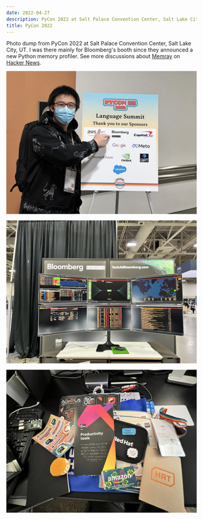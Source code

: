 ```yaml
---
date: 2022-04-27
description: PyCon 2022 at Salt Palace Convention Center, Salt Lake City, UT
title: PyCon 2022
---
```


Photo dump from PyCon 2022 at Salt Palace Convention Center, Salt Lake City, UT.
I was there mainly for Bloomberg's booth since they announced a new Python memory profiler.
See more discussions about [Memray](https://github.com/bloomberg/memray) on [Hacker News](https://news.ycombinator.com/item?id=31102089).

![Language Summit](/assets/static/img/pycon-22-1.webp)

![Bloomberg Terminal](/assets/static/img/pycon-22-2.webp)

![Swag!](/assets/static/img/pycon-22-3.webp)
